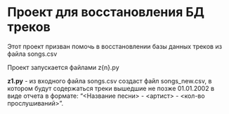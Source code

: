 # Проект для восстановления БД треков

Этот проект призван помочь в восстановлении базы данных треков из файла songs.csv

Проект запускается файлами z{n}.py

**z1.py** - из входного файла songs.csv создаст файл songs_new.csv, в котором будут содержаться треки вышедшие не позже 01.01.2002 в виде отчета в формате: “<Название песни> - <артист> - <кол-во прослушиваний>”.
